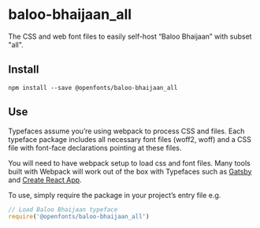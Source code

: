 
# baloo-bhaijaan_all

The CSS and web font files to easily self-host “Baloo Bhaijaan” with subset "all".

## Install

`npm install --save @openfonts/baloo-bhaijaan_all`

## Use

Typefaces assume you’re using webpack to process CSS and files. Each typeface
package includes all necessary font files (woff2, woff) and a CSS file with
font-face declarations pointing at these files.

You will need to have webpack setup to load css and font files. Many tools built
with Webpack will work out of the box with Typefaces such as [Gatsby](https://github.com/gatsbyjs/gatsby)
and [Create React App](https://github.com/facebookincubator/create-react-app).

To use, simply require the package in your project’s entry file e.g.

```javascript
// Load Baloo Bhaijaan typeface
require('@openfonts/baloo-bhaijaan_all')
```
